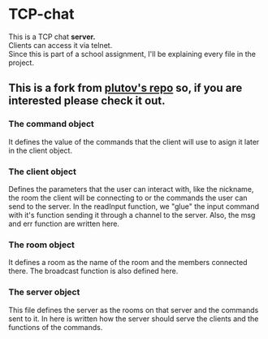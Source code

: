 # TCP-chat

This is a TCP chat **server.**
<br />
Clients can access it via telnet.
<br />
Since this is part of a school assignment, I'll be explaining every file in the project.

## This is a fork from [plutov's repo](https://github.com/plutov/packagemain/tree/master/20-tcp-chat/chat) so, if you are interested please check it out.

### The command object
It defines the value of the commands that the client will use to asign it later in the client object.

### The client object
Defines the parameters that the user can interact with, like the nickname, the room the client will be connecting to or the commands the user can send to the server.
In the readInput function, we "glue" the input command with it's function sending it through a channel to the server.
Also, the msg and err function are written here.

### The room object
It defines a room as the name of the room and the members connected there.
The broadcast function is also defined here.

### The server object
This file defines the server as the rooms on that server and the commands sent to it.
In here is written how the server should serve the clients and the functions of the commands.
